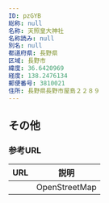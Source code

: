 ```yaml
---
ID: pzGYB
総称: null
名称: 天照皇大神社
名称読み: null
別名: null
都道府県: 長野県
区域: 長野市
緯度: 36.6420969
経度: 138.2476134
郵便番号: 3810021
住所: 長野県長野市屋島２２８９
---
```


## その他

### 参考URL

| URL | 説明          |
| --- | ------------- |
|     | OpenStreetMap |
